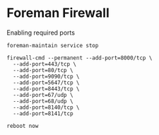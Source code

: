 # Foreman Firewall
Enabling required ports
```shell
foreman-maintain service stop

firewall-cmd --permanent --add-port=8000/tcp \
  --add-port=443/tcp \
  --add-port=80/tcp \
  --add-port=9090/tcp \
  --add-port=5647/tcp \
  --add-port=8443/tcp \
  --add-port=67/udp \
  --add-port=68/udp \
  --add-port=8140/tcp \
  --add-port=8141/tcp

reboot now
```
